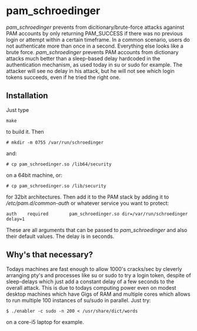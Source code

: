 pam_schroedinger
================

_pam_schroedinger_ prevents from dicitionary/brute-force attacks aganinst PAM accounts
by only returning PAM_SUCCESS if there was no previous login or attempt
within a certain timeframe. In a common scenario, users do not authenticate
more than once in a second. Everything else looks like a brute force.
_pam_schroedinger_ prevents PAM accounts from dictionary attacks much better
than a sleep-based delay hardcoded in the authentication mechanism, as used
today in su or sudo for example.
The attacker will see no delay in his attack, but he will not see which
login tokens succeeds, even if he tried the right one.

Installation
------------

Just type

    make

to build it. Then

    # mkdir -m 0755 /var/run/schroedinger

and:

    # cp pam_schroedinger.so /lib64/security

on a 64bit machine, or:

    # cp pam_schroedinger.so /lib/security

for 32bit architectures. Then add it to the PAM stack by adding it to
_/etc/pam.d/common-auth_ or whatever service you want to protect:

    auth    required        pam_schroedinger.so dir=/var/run/schroedinger delay=1

These are all arguments that can be passed to _pam_schroedinger_ and also their
default values. The delay is in seconds.


Why's that necessary?
---------------------

Todays machines are fast enough to allow 1000's cracks/sec by cleverly
arranging pty's and processes like su or sudo to try a login token, despite
of sleep-delays which just add a constant delay of a few seconds to the overall
attack. This is due to todays computing power even on modest desktop machines
which have Gigs of RAM and multiple cores which allows to run multiple
100 instances of su/sudo in parallel. Just try:

    $ ./enabler -c sudo -n 200 < /usr/share/dict/words

on a core-i5 laptop for example.


